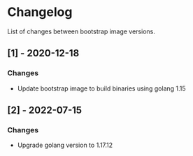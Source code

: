 # Changelog

List of changes between bootstrap image versions. 

## [1] - 2020-12-18
### Changes
- Update bootstrap image to build binaries using golang 1.15

## [2] - 2022-07-15
### Changes
- Upgrade golang version to 1.17.12
    

